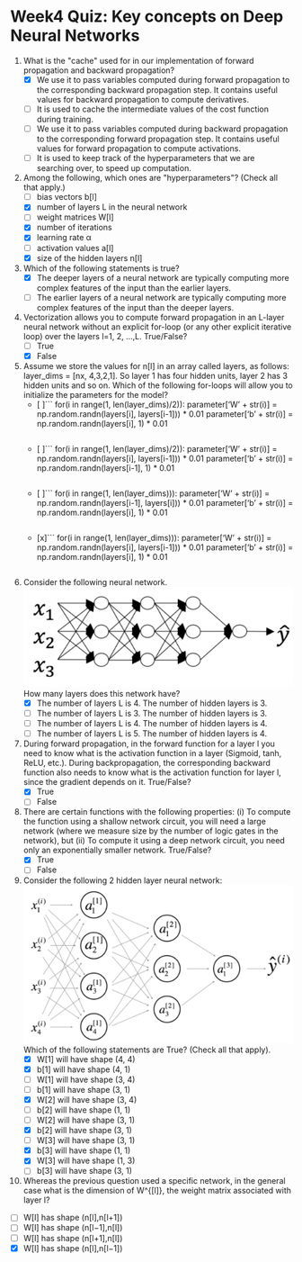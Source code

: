 # Week4 Quiz: Key concepts on Deep Neural Networks

1. What is the "cache" used for in our implementation of forward propagation and backward propagation?
   - [x] We use it to pass variables computed during forward propagation to the corresponding backward propagation step. It contains useful values for backward propagation to compute derivatives.
   - [ ] It is used to cache the intermediate values of the cost function during training.
   - [ ] We use it to pass variables computed during backward propagation to the corresponding forward propagation step. It contains useful values for forward propagation to compute activations.
   - [ ] It is used to keep track of the hyperparameters that we are searching over, to speed up computation.

2. Among the following, which ones are "hyperparameters"? (Check all that apply.)
   - [ ] bias vectors b[l]
   - [x] number of layers L in the neural network
   - [ ] weight matrices W[l]
   - [x] number of iterations
   - [x] learning rate α
   - [ ] activation values a[l]
   - [x] size of the hidden layers n[l]
   
3. Which of the following statements is true?
   - [x] The deeper layers of a neural network are typically computing more complex features of the input than the earlier layers.
   - [ ] The earlier layers of a neural network are typically computing more complex features of the input than the deeper layers.

4. Vectorization allows you to compute forward propagation in an L-layer neural network without an explicit for-loop (or any other explicit iterative loop) over the layers l=1, 2, …,L. True/False?
   - [ ] True
   - [x] False

5. Assume we store the values for n[l] in an array called layers, as follows: layer_dims = [nx, 4,3,2,1]. So layer 1 has four hidden units, layer 2 has 3 hidden units and so on. Which of the following for-loops will allow you to initialize the parameters for the model?
   - [ ]```
        for(i in range(1, len(layer_dims)/2)):
          parameter[‘W’ + str(i)] = np.random.randn(layers[i], layers[i-1])) * 0.01
          parameter[‘b’ + str(i)] = np.random.randn(layers[i], 1) * 0.01
        ```
   - [ ]```
        for(i in range(1, len(layer_dims)/2)):
          parameter[‘W’ + str(i)] = np.random.randn(layers[i], layers[i-1])) * 0.01
          parameter[‘b’ + str(i)] = np.random.randn(layers[i-1], 1) * 0.01
        ```
   - [ ]```
        for(i in range(1, len(layer_dims))):
          parameter[‘W’ + str(i)] = np.random.randn(layers[i-1], layers[i])) * 0.01
          parameter[‘b’ + str(i)] = np.random.randn(layers[i], 1) * 0.01
        ```
   - [x]```
        for(i in range(1, len(layer_dims))):
          parameter[‘W’ + str(i)] = np.random.randn(layers[i], layers[i-1])) * 0.01
          parameter[‘b’ + str(i)] = np.random.randn(layers[i], 1) * 0.01
        ```    
 6. Consider the following neural network.
      <br/><img src="./images/q6.PNG"><br/>
    How many layers does this network have?
    - [x] The number of layers L is 4. The number of hidden layers is 3.
    - [ ] The number of layers L is 3. The number of hidden layers is 3.
    - [ ] The number of layers L is 4. The number of hidden layers is 4.
    - [ ] The number of layers L is 5. The number of hidden layers is 4.
    
7. During forward propagation, in the forward function for a layer l you need to know what is the activation function in a layer (Sigmoid, tanh, ReLU, etc.). During backpropagation, the corresponding backward function also needs to know what is the activation function for layer l, since the gradient depends on it. True/False?
    - [x] True
    - [ ] False
   
8. There are certain functions with the following properties:
   (i) To compute the function using a shallow network circuit, you will need a large network (where we measure size by the number of logic gates in the network), but (ii) To compute it using a deep network circuit, you need only an exponentially smaller network. True/False?
    - [x] True
    - [ ] False
    
9. Consider the following 2 hidden layer neural network:
  <br/><img src="./images/q9.PNG"><br/>
  Which of the following statements are True? (Check all that apply).
   - [x] W[1] will have shape (4, 4)
   - [x] b[1] will have shape (4, 1)
   - [ ] W[1] will have shape (3, 4)
   - [ ] b[1] will have shape (3, 1)
   - [x] W[2] will have shape (3, 4)
   - [ ] b[2] will have shape (1, 1)
   - [ ] W[2] will have shape (3, 1)
   - [x] b[2] will have shape (3, 1)
   - [ ] W[3] will have shape (3, 1)
   - [x] b[3] will have shape (1, 1)
   - [x] W[3] will have shape (1, 3)
   - [ ] b[3] will have shape (3, 1)
   
 10. Whereas the previous question used a specific network, in the general case what is the dimension of W^{[l]}, the weight matrix associated with layer l?
   - [ ] W[l] has shape (n[l],n[l+1])
   - [ ] W[l] has shape (n[l−1],n[l])
   - [ ] W[l] has shape (n[l+1],n[l])
   - [x] W[l] has shape (n[l],n[l−1])
